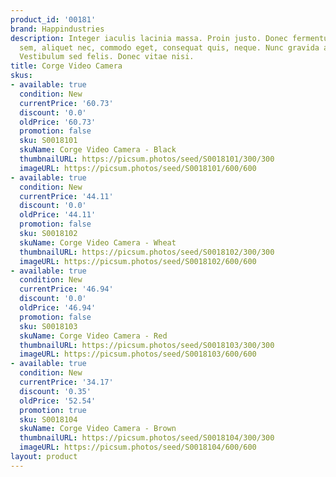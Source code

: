 ```yaml
---
product_id: '00181'
brand: Happindustries
description: Integer iaculis lacinia massa. Proin justo. Donec fermentum. Duis sapien
  sem, aliquet nec, commodo eget, consequat quis, neque. Nunc gravida arcu eget nunc.
  Vestibulum sed felis. Donec vitae nisi.
title: Corge Video Camera
skus:
- available: true
  condition: New
  currentPrice: '60.73'
  discount: '0.0'
  oldPrice: '60.73'
  promotion: false
  sku: S0018101
  skuName: Corge Video Camera - Black
  thumbnailURL: https://picsum.photos/seed/S0018101/300/300
  imageURL: https://picsum.photos/seed/S0018101/600/600
- available: true
  condition: New
  currentPrice: '44.11'
  discount: '0.0'
  oldPrice: '44.11'
  promotion: false
  sku: S0018102
  skuName: Corge Video Camera - Wheat
  thumbnailURL: https://picsum.photos/seed/S0018102/300/300
  imageURL: https://picsum.photos/seed/S0018102/600/600
- available: true
  condition: New
  currentPrice: '46.94'
  discount: '0.0'
  oldPrice: '46.94'
  promotion: false
  sku: S0018103
  skuName: Corge Video Camera - Red
  thumbnailURL: https://picsum.photos/seed/S0018103/300/300
  imageURL: https://picsum.photos/seed/S0018103/600/600
- available: true
  condition: New
  currentPrice: '34.17'
  discount: '0.35'
  oldPrice: '52.54'
  promotion: true
  sku: S0018104
  skuName: Corge Video Camera - Brown
  thumbnailURL: https://picsum.photos/seed/S0018104/300/300
  imageURL: https://picsum.photos/seed/S0018104/600/600
layout: product
---
```

